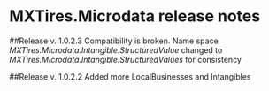 ﻿# MXTires.Microdata release notes
##Release v. 1.0.2.3
Compatibility is broken. Name space <i>MXTires.Microdata.Intangible.StructuredValue</i> changed to <i>MXTires.Microdata.Intangible.StructuredValues</i> for consistency

##Release v. 1.0.2.2
Added more LocalBusinesses and Intangibles